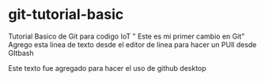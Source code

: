 # git-tutorial-basic
 Tutorial Basico de Git para codigo IoT
" Este es mi primer cambio en Git"
Agrego esta linea de texto desde el editor de linea para hacer un PUll desde GItbash

Este texto fue agregado para hacer el uso de github desktop
	
	
	
